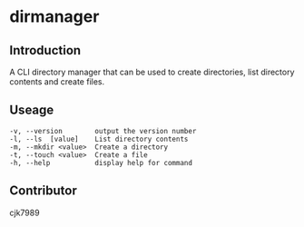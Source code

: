 # dirmanager

## Introduction

A CLI directory manager that can be used to create directories, list directory contents and create files.

## Useage

```
-v, --version        output the version number
-l, --ls  [value]    List directory contents
-m, --mkdir <value>  Create a directory
-t, --touch <value>  Create a file
-h, --help           display help for command
```

## Contributor

cjk7989
